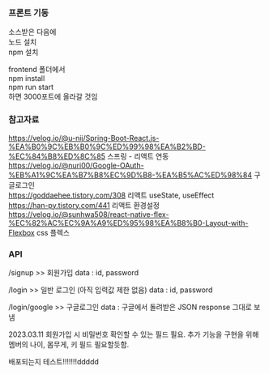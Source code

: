 ### 프론트 기동

소스받은 다음에  
노드 설치  
npm 설치

frontend 폴더에서  
npm install  
npm run start  
하면 3000포트에 올라갈 것임

### 참고자료

https://velog.io/@u-nij/Spring-Boot-React.js-%EA%B0%9C%EB%B0%9C%ED%99%98%EA%B2%BD-%EC%84%B8%ED%8C%85 스프링 - 리액트 연동  
https://velog.io/@nuri00/Google-OAuth-%EB%A1%9C%EA%B7%B8%EC%9D%B8-%EA%B5%AC%ED%98%84 구글로그인  
https://goddaehee.tistory.com/308 리액트 useState, useEffect  
https://han-py.tistory.com/441 리액트 환경설정  
https://velog.io/@sunhwa508/react-native-flex-%EC%82%AC%EC%9A%A9%ED%95%98%EA%B8%B0-Layout-with-Flexbox css 플렉스

### API

/signup >> 회원가입
data : id, password

/login >> 일반 로그인 (아직 입력값 제한 없음)
data : id, password

/login/google >> 구글로그인
data : 구글에서 돌려받은 JSON response 그대로 보냄

2023.03.11
회원가입 시 비밀번호 확인할 수 있는 필드 필요.
추가 기능을 구현을 위해 멤버의 나이, 몸무게, 키 필드 필요할듯함.


배포되는지 테스트!!!!!!!ddddd
